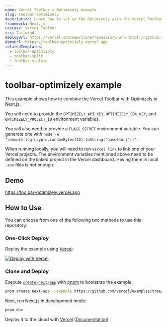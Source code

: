 ```yaml
---
name: Vercel Toolbar x Optimizely example
slug: toolbar-optimizely
description: Learn how to set up the Optimizely with the Vercel Toolbar
framework: Next.js
useCase: Vercel Toolbar
css: Tailwind
deployUrl: https://vercel.com/new/clone?repository-url=https://github.com/vercel/examples/tree/main/toolbar/toolbar-optimizely&project-name=toolbar-optimizely&repository-name=toolbar-optimizely&env=OPTIMIZELY_API_KEY&env=OPTIMIZELY_SDK_KEY&env=OPTIMIZELY_PROJECT_ID&env=FLAGS_SECRET
demoUrl: https://toolbar-optimizely.vercel.app
relatedTemplates:
  - toolbar-optimizely
  - toolbar-split
  - toolbar-statsig
---
```


# toolbar-optimizely example

This example shows how to combine the Vercel Toolbar with Optimizely in Next.js.

You will need to provide the `OPTIMIZELY_API_KEY`, `OPTIMIZELY_SDK_KEY`, and `OPTIMIZELY_PROJECT_ID` environment variables.

You will also need to provide a `FLAGS_SECRET` environment variable. You can generate one with `node -e "console.log(crypto.randomBytes(32).toString('base64url'))"`.

When running locally, you will need to run `vercel link` to link one of your Vercel projects. The environment variables mentioned above need to be defined on the linked project in the Vercel dashboard. Having them in local `.env` files is not enough.

## Demo

https://toolbar-optimizely.vercel.app

## How to Use

You can choose from one of the following two methods to use this repository:

### One-Click Deploy

Deploy the example using [Vercel](https://vercel.com?utm_source=github&utm_medium=readme&utm_campaign=vercel-examples):

[![Deploy with Vercel](https://vercel.com/button)](https://vercel.com/new/clone?repository-url=https://github.com/vercel/examples/tree/main/toolbar/toolbar-optimizely&project-name=toolbar-optimizely&repository-name=toolbar-optimizely&env=OPTIMIZELY_API_KEY&env=OPTIMIZELY_SDK_KEY&env=OPTIMIZELY_PROJECT_ID&env=FLAGS_SECRET)

### Clone and Deploy

Execute [`create-next-app`](https://github.com/vercel/next.js/tree/canary/packages/create-next-app) with [pnpm](https://pnpm.io/installation) to bootstrap the example:

```bash
pnpm create next-app --example https://github.com/vercel/examples/tree/main/toolbar/toolbar-optimizely
```

Next, run Next.js in development mode:

```bash
pnpm dev
```

Deploy it to the cloud with [Vercel](https://vercel.com/new?utm_source=github&utm_medium=readme&utm_campaign=toolbar-optimizely) ([Documentation](https://nextjs.org/docs/deployment)).
